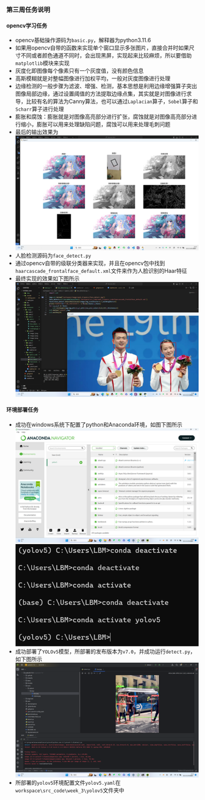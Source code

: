 ### 第三周任务说明
#### opencv学习任务
+ opencv基础操作源码为```basic.py```，解释器为python3.11.6
+ 如果用opencv自带的函数来实现单个窗口显示多张图片，直接合并时如果尺寸不同或者颜色通道不同时，会出现黑屏，实现起来比较麻烦，所以要借助```matplotlib```模块来实现
+ 灰度化即图像每个像素只有一个灰度值，没有颜色信息
+ 高斯模糊就是对整幅图像进行加权平均，一般对灰度图像进行处理
+ 边缘检测的一般步骤为滤波、增强、检测，基本思想是利用边缘增强算子突出图像局部边缘，通过设置阈值的方法提取边缘点集，其实就是对图像进行求导，比较有名的算法为Canny算法，也可以通过```Laplacian```算子，```Sobel```算子和```Scharr```算子进行处理
+ 膨胀和腐蚀：膨胀就是对图像高亮部分进行扩张，腐蚀就是对图像高亮部分进行缩小，膨胀可以用来处理缺陷问题，腐蚀可以用来处理毛刺问题
+ 最后的输出效果为
![Alt text](./../../image/week_3/opencv/image_1.png)
+ 人脸检测源码为```face_detect.py```
+ 通过opencv自带的级联分类器来实现，并且在opencv包中找到```haarcascade_frontalface_default.xml```文件来作为人脸识别的Haar特征
+ 最终实现的效果如下图所示
![Alt text](./../../image/week_3/opencv/face_detect_result.png)
#### 环境部署任务
+ 成功在windows系统下配置了python和Anaconda环境，如图下图所示
![Alt text](./../../image/week_3/yolov5/image_1.png)
![Alt text](./../../image/week_3/yolov5/image_2.png)
+ 成功部署了```YOLOv5```模型，所部署的发布版本为```v7.0```，并成功运行```detect.py```，如下图所示
![Alt text](./../../image/week_3/yolov5/image_3.png)
+ 所部署的```yolov5```环境配置文件```yolov5.yaml```在```workspace\src_code\week_3\yolov5```文件夹中